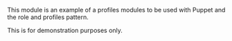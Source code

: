 This module is an example of a profiles modules to be used with Puppet and the role and profiles pattern.

This is for demonstration purposes only.
